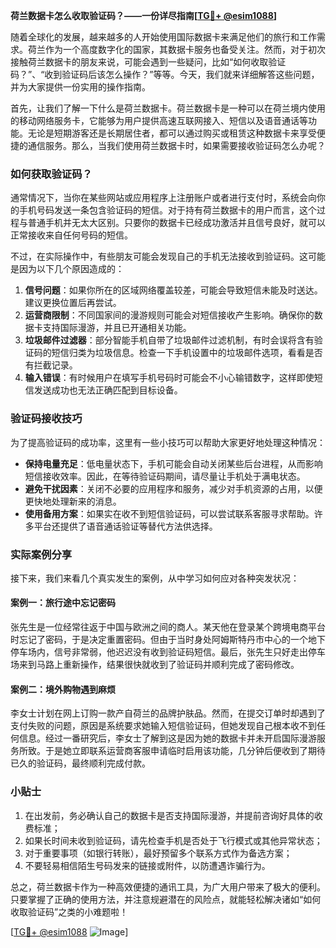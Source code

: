 **荷兰数据卡怎么收取验证码？——一份详尽指南[[TG💪+ @esim1088](https://t.me/s/esim1088)]**

随着全球化的发展，越来越多的人开始使用国际数据卡来满足他们的旅行和工作需求。荷兰作为一个高度数字化的国家，其数据卡服务也备受关注。然而，对于初次接触荷兰数据卡的朋友来说，可能会遇到一些疑问，比如“如何收取验证码？”、“收到验证码后该怎么操作？”等等。今天，我们就来详细解答这些问题，并为大家提供一份实用的操作指南。

首先，让我们了解一下什么是荷兰数据卡。荷兰数据卡是一种可以在荷兰境内使用的移动网络服务卡，它能够为用户提供高速互联网接入、短信以及语音通话等功能。无论是短期游客还是长期居住者，都可以通过购买或租赁这种数据卡来享受便捷的通信服务。那么，当我们使用荷兰数据卡时，如果需要接收验证码怎么办呢？

### 如何获取验证码？

通常情况下，当你在某些网站或应用程序上注册账户或者进行支付时，系统会向你的手机号码发送一条包含验证码的短信。对于持有荷兰数据卡的用户而言，这个过程与普通手机并无太大区别。只要你的数据卡已经成功激活并且信号良好，就可以正常接收来自任何号码的短信。

不过，在实际操作中，有些朋友可能会发现自己的手机无法接收到验证码。这可能是因为以下几个原因造成的：

1. **信号问题**：如果你所在的区域网络覆盖较差，可能会导致短信未能及时送达。建议更换位置后再尝试。
2. **运营商限制**：不同国家间的漫游规则可能会对短信接收产生影响。确保你的数据卡支持国际漫游，并且已开通相关功能。
3. **垃圾邮件过滤器**：部分智能手机自带了垃圾邮件过滤机制，有时会误将含有验证码的短信归类为垃圾信息。检查一下手机设置中的垃圾邮件选项，看看是否有拦截记录。
4. **输入错误**：有时候用户在填写手机号码时可能会不小心输错数字，这样即使短信发送成功也无法正确匹配到目标设备。

### 验证码接收技巧

为了提高验证码的成功率，这里有一些小技巧可以帮助大家更好地处理这种情况：

- **保持电量充足**：低电量状态下，手机可能会自动关闭某些后台进程，从而影响短信接收效率。因此，在等待验证码期间，请尽量让手机处于满电状态。
- **避免干扰因素**：关闭不必要的应用程序和服务，减少对手机资源的占用，以便更快地处理新来的消息。
- **使用备用方案**：如果实在收不到短信验证码，可以尝试联系客服寻求帮助。许多平台还提供了语音通话验证等替代方法供选择。

### 实际案例分享

接下来，我们来看几个真实发生的案例，从中学习如何应对各种突发状况：

#### 案例一：旅行途中忘记密码
张先生是一位经常往返于中国与欧洲之间的商人。某天他在登录某个跨境电商平台时忘记了密码，于是决定重置密码。但由于当时身处阿姆斯特丹市中心的一个地下停车场内，信号非常弱，他迟迟没有收到验证码短信。最后，张先生只好走出停车场来到马路上重新操作，结果很快就收到了验证码并顺利完成了密码修改。

#### 案例二：境外购物遇到麻烦
李女士计划在网上订购一款产自荷兰的品牌护肤品。然而，在提交订单时却遇到了支付失败的问题，原因是系统要求她输入短信验证码，但她发现自己根本收不到任何信息。经过一番研究后，李女士了解到这是因为她的数据卡并未开启国际漫游服务所致。于是她立即联系运营商客服申请临时启用该功能，几分钟后便收到了期待已久的验证码，最终顺利完成付款。

### 小贴士

1. 在出发前，务必确认自己的数据卡是否支持国际漫游，并提前咨询好具体的收费标准；
2. 如果长时间未收到验证码，请先检查手机是否处于飞行模式或其他异常状态；
3. 对于重要事项（如银行转账），最好预留多个联系方式作为备选方案；
4. 不要轻易相信陌生号码发来的链接或附件，以防遭遇诈骗行为。

总之，荷兰数据卡作为一种高效便捷的通讯工具，为广大用户带来了极大的便利。只要掌握了正确的使用方法，并注意规避潜在的风险点，就能轻松解决诸如“如何收取验证码”之类的小难题啦！

[[TG💪+ @esim1088](https://t.me/s/esim1088) ![Image](https://i.postimg.cc/4NQfJmqS/Snipaste-2025-05-13-00-14-12.png)]